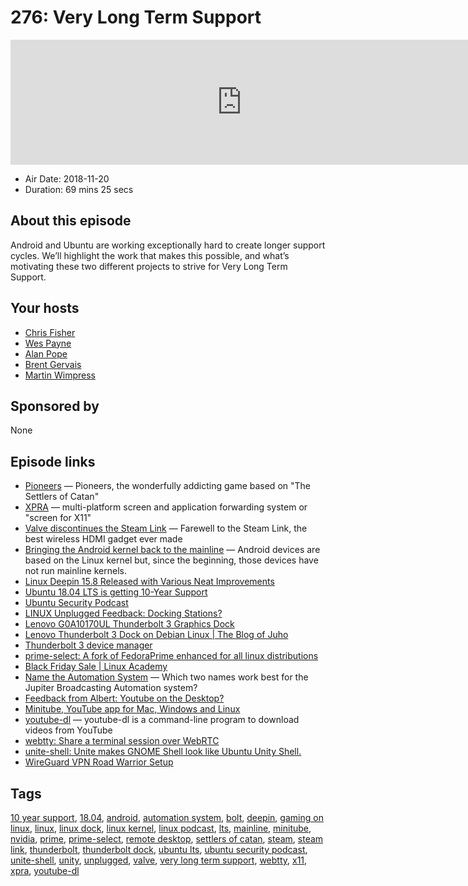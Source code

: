 # 276: Very Long Term Support

<iframe src="https://player.fireside.fm/v2/RUkczH-V+6FeuokDg?theme=dark" width="740" height="200" frameborder="0" scrolling="no"></iframe>

* Air Date: 2018-11-20
* Duration: 69 mins 25 secs

## About this episode

Android and Ubuntu are working exceptionally hard to create longer support cycles. We’ll highlight the work that makes this possible, and what’s motivating these two different projects to strive for Very Long Term Support.

## Your hosts
* [Chris Fisher](https://linuxunplugged.com/hosts/chrislas)
* [Wes Payne](https://linuxunplugged.com/hosts/wes)
* [Alan Pope](https://linuxunplugged.com/guests/alanpope)
* [Brent Gervais](https://linuxunplugged.com/guests/brentgervais)
* [Martin Wimpress](https://linuxunplugged.com/guests/martinwimpress)

## Sponsored by

None



## Episode links

  * [Pioneers](http://pio.sourceforge.net/ "Pioneers") — Pioneers, the wonderfully addicting game based on "The Settlers of Catan"
  * [XPRA](https://xpra.org/ "XPRA") — multi-platform screen and application forwarding system or "screen for X11"
  * [Valve discontinues the Steam Link](https://www.theverge.com/circuitbreaker/2018/11/19/18103672/valve-discontinues-steam-link-streaming-set-top-box "Valve discontinues the Steam Link") — Farewell to the Steam Link, the best wireless HDMI gadget ever made
  * [Bringing the Android kernel back to the mainline](https://lwn.net/Articles/771974/ "Bringing the Android kernel back to the mainline") — Android devices are based on the Linux kernel but, since the beginning, those devices have not run mainline kernels.
  * [Linux Deepin 15.8 Released with Various Neat Improvements](https://www.omgubuntu.co.uk/2018/11/linux-deepin-15-8-release-improvements "Linux Deepin 15.8 Released with Various Neat Improvements")
  * [Ubuntu 18.04 LTS is getting 10-Year Support](https://itsfoss.com/ubuntu-18-04-ten-year-support/ "Ubuntu 18.04 LTS is getting 10-Year Support")
  * [Ubuntu Security Podcast](https://ubuntusecuritypodcast.org/ "Ubuntu Security Podcast")
  * [LINUX Unplugged Feedback: Docking Stations?](https://pastebin.com/RXrwBkSb "LINUX Unplugged Feedback: Docking Stations?")
  * [ Lenovo G0A10170UL Thunderbolt 3 Graphics Dock](https://www.amazon.com/dp/B079JFW3YT/ref=cm_sw_r_cp_tai_5gf9BbPNY12TW " Lenovo G0A10170UL Thunderbolt 3 Graphics Dock")
  * [Lenovo Thunderbolt 3 Dock on Debian Linux | The Blog of Juho](http://juho.tykkala.fi//Lenovo-Thunderbolt-3-dock-Linux "Lenovo Thunderbolt 3 Dock on Debian Linux | The Blog of Juho")
  * [Thunderbolt 3 device manager](https://github.com/gicmo/bolt "Thunderbolt 3 device manager")
  * [prime-select: A fork of FedoraPrime enhanced for all linux distributions](https://github.com/wildtruc/nvidia-prime-select "prime-select: A fork of FedoraPrime enhanced for all linux distributions")
  * [Black Friday Sale | Linux Academy](https://linuxacademy.com/join/pricing?utm_source=jupiterbroadcasting&utm_medium=description&utm_campaign=blackfridaycybermonday_2018 "Black Friday Sale | Linux Academy")
  * [Name the Automation System](https://www.strawpoll.me/16842741 "Name the Automation System") — Which two names work best for the Jupiter Broadcasting Automation system?
  * [Feedback from Albert: Youtube on the Desktop?](https://pastebin.com/cY8M9JJ5 "Feedback from Albert: Youtube on the Desktop?")
  * [Minitube, YouTube app for Mac, Windows and Linux](https://flavio.tordini.org/minitube "Minitube, YouTube app for Mac, Windows and Linux")
  * [youtube-dl](https://rg3.github.io/youtube-dl/ "youtube-dl") — youtube-dl is a command-line program to download videos from YouTube
  * [webtty: Share a terminal session over WebRTC](https://github.com/maxmcd/webtty "webtty: Share a terminal session over WebRTC")
  * [unite-shell: Unite makes GNOME Shell look like Ubuntu Unity Shell.](https://github.com/hardpixel/unite-shell "unite-shell: Unite makes GNOME Shell look like Ubuntu Unity Shell.")
  * [WireGuard VPN Road Warrior Setup](https://emanuelduss.ch/2018/09/wireguard-vpn-road-warrior-setup/ "WireGuard VPN Road Warrior Setup")



## Tags

[10 year support](https://linuxunplugged.com/tags/10%20year%20support), [18.04](https://linuxunplugged.com/tags/18.04), [android](https://linuxunplugged.com/tags/android), [automation system](https://linuxunplugged.com/tags/automation%20system), [bolt](https://linuxunplugged.com/tags/bolt), [deepin](https://linuxunplugged.com/tags/deepin), [gaming on linux](https://linuxunplugged.com/tags/gaming%20on%20linux), [linux](https://linuxunplugged.com/tags/linux), [linux dock](https://linuxunplugged.com/tags/linux%20dock), [linux kernel](https://linuxunplugged.com/tags/linux%20kernel), [linux podcast](https://linuxunplugged.com/tags/linux%20podcast), [lts](https://linuxunplugged.com/tags/lts), [mainline](https://linuxunplugged.com/tags/mainline), [minitube](https://linuxunplugged.com/tags/minitube), [nvidia](https://linuxunplugged.com/tags/nvidia), [prime](https://linuxunplugged.com/tags/prime), [prime-select](https://linuxunplugged.com/tags/prime-select), [remote desktop](https://linuxunplugged.com/tags/remote%20desktop), [settlers of catan](https://linuxunplugged.com/tags/settlers%20of%20catan), [steam](https://linuxunplugged.com/tags/steam), [steam link](https://linuxunplugged.com/tags/steam%20link), [thunderbolt](https://linuxunplugged.com/tags/thunderbolt), [thunderbolt dock](https://linuxunplugged.com/tags/thunderbolt%20dock), [ubuntu lts](https://linuxunplugged.com/tags/ubuntu%20lts), [ubuntu security podcast](https://linuxunplugged.com/tags/ubuntu%20security%20podcast), [unite-shell](https://linuxunplugged.com/tags/unite-shell), [unity](https://linuxunplugged.com/tags/unity), [unplugged](https://linuxunplugged.com/tags/unplugged), [valve](https://linuxunplugged.com/tags/valve), [very long term support](https://linuxunplugged.com/tags/very%20long%20term%20support), [webtty](https://linuxunplugged.com/tags/webtty), [x11](https://linuxunplugged.com/tags/x11), [xpra](https://linuxunplugged.com/tags/xpra), [youtube-dl](https://linuxunplugged.com/tags/youtube-dl)